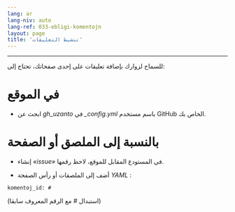```yaml
---
lang: ar
lang-niv: auto
lang-ref: 033-ebligi-komentojn
layout: page
title: 'تنشيط التعليقات'
---
```


---

للسماح لزوارك بإضافة تعليقات على إحدى صفحاتك، تحتاج إلى: 

# في الموقع
 * ابحث عن _gh\_uzanto_ في _\_config.yml_ باسم مستخدم GitHub الخاص بك.



# بالنسبة إلى الملصق أو الصفحة
 * إنشاء  _«issue»_  في المستودع المقابل للموقع، لاحظ رقمها. 



 * أضف إلى الملصقات أو رأس الصفحة  _YAML_ :   



```
komentoj_id: #
```
(استبدال _#_ مع الرقم المعروف سابقا)
